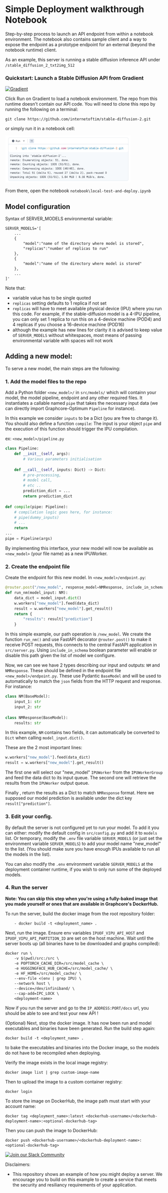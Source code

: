 <!-- Copyright (c) 2022 Graphcore Ltd. All rights reserved. -->

# Simple Deployment walkthrough Notebook 

Step-by-step process to launch an API endpoint from within a notebook environment. The notebook also contains sample client and a way to expose the endpoint as a prototype endpoint for an external (beyond the notebook runtime) client.

As an example, this server is running a stable diffusion inference API under `/stable_diffusion_2_txt2img_512`



### Quickstart: Launch a Stable Diffusion API from Gradient

[![Gradient](https://assets.paperspace.io/img/gradient-badge.svg)](https://console.paperspace.com/github/graphcore/Gradient-HuggingFace?machine=Free-IPU-POD4&container=graphcore/pytorch-jupyter%3A3.2.1-ubuntu-20.04-20230531&file=stable-diffusion%2Ftext_to_image.ipynb)


Click Run on Gradient to load a notebook environment. The repo from this runtime doesn't contain our API code. You will need to clone this repo by running the following on a terminal:

```console
git clone https://github.com/internetoftim/stable-diffusion-2.git
```

or simply run it in a notebook cell:

<!-- ![alt text](notebook-clone.png "Clone") -->

<img src="notebook-clone.png" alt= “” width="400" height="150">

From there, open the notebook `notebook\local-test-and-deploy.ipynb`




## Model configuration
Syntax of SERVER_MODELS environmental variable:
```
SERVER_MODELS='[
    ...
    {
        "model":"name of the directory where model is stored",
        "replicas":"number of replicas to run"
    },
    {
        "model":"name of the directory where model is stored"
    },
    ...
]'
```
Note that:
 - variable value has to be single quoted
 - `replicas` setting defaults to 1 replica if not set
 - `replicas` will have to meet available physical device (IPU) where you run this code. For example, if the stable-diffusion model is a 4-IPU pipeline, you can only set 1 replica to run this on a 4-device machine (POD4) and 4 replicas if you choose a 16-device machine (POD16)
 - although the example has new lines for clarity it is advised to keep value of `SERVER_MODELS` without whitespaces, most means of passing environmental variable with spaces will not work

## Adding a new model:

To serve a new model, the main steps are the following:

### 1. Add the model files to the repo
Add a Python folder `<new_model>/` in `src/models/` which will containn your model, the model pipeline, endpoint and any other required files. It instantiates a callable named `pipe` that takes the necessary input data (we can directly import Graphcore-Optimum `Pipeline` for instance).

In this example we consider `inputs` to be a Dict (you are free to change it).
You should also define a function `compile`: The input is your object `pipe` and the execution of this function should trigger the IPU compilation.

ex: `<new_model>/pipeline.py`

```python
class Pipeline:
    def __init__(self, args):
        # Various parameters initialisation

    def __call__(self, inputs: Dict) -> Dict:
        # pre-processing,
        # model call,
        # etc ..
        prediction_dict = ...
        return prediction_dict

def compile(pipe: Pipeline):
    # compilation logic goes here, for instance:
    # pipe(dummy_inputs)
    # ...
    return
...
pipe = Pipeline(args)
```
By implementing this interface, your new model will now be available as `<new_model>` (your file name) as a new IPUWorker.

### 2. Create the endpoint file
Create the endpoint for this new model. In `<new_model>/endpoint.py`:

```python
@router.post("/new_model", response_model=NMResponse, include_in_schema = "new_model" in models)
def run_nm(model_input: NM):
    data_dict = model_input.dict()
    w.workers["new_model"].feed(data_dict)
    result = w.workers["new_model"].get_result()
    return {
        "results": result["prediction"]
    }
```
In this simple example, our path operation is `/new_model`. We create the function `run_nm()` and use FastAPI decorator
`@router.post()` to make it receive POST requests, this connects to the central FastAPI application in `src/server.py`. Using `include_in_schema` boolean parameter will enable or disable this path given the list of model we configure.

Now, we can see we have 2 types describing our input and outputs: `NM` and `NMResponse`. These should be defined in the endpoint file `<new_model>/endpoint.py`. These use Pydantic `BaseModel` and will be used to automatically to match the `json` fields from the HTTP request and response. For instance:

```python
class NM(BaseModel):
    input_1: str
    input_2: str

class NMResponse(BaseModel):
    results: str
```
In this example, `NM` contains two fields, it can automatically be converted to `Dict` when calling `model_input.dict()`.

These are the 2 most important lines:
```python
w.workers["new_model"].feed(data_dict)
result = w.workers["new_model"].get_result()
```
The first one will select our "new_model" `IPUWorker` from the `IPUWorkerGroup` and feed the data dict to its input queue.
The second one will retrieve the results from the `IPUWorker` output queue.

Finally , return the results as a Dict to match `NMResponse` format.
Here we supposed our model prediction is available under the dict key `result["prediction"]`.

### 3. Edit your config.

By default the server is not configured yet to run your model.
To add it you can either: modify the default config in `src/config.py` and add it to `models` list.
Or temporary, modify the `.env` file variable `SERVER_MODELS` (or just set the environment variable `SERVER_MODELS`) to add your model name "new_model" to the list. (You should make sure you have enough IPUs available to run all the models in the list).

You can also modify the `.env` environment variable `SERVER_MODELS` at the deployment container runtime, if you wish to only run some of the deployed models.

### 4. Run the server
**Note: You can skip this step when you're using a fully-baked image that you made yourself or ones that are available in Graphcore's DockerHub.**

To run the server, build the docker image from the root repository folder:
```
    - docker build -t <deployment_name> .
```
Next, run the image. Ensure env variables `IPUOF_VIPU_API_HOST` and `IPUOF_VIPU_API_PARTITION_ID` are set on the host machine. Wait until the server boots up (all binaries have to be downloaded and graphs compiled):
```
docker run \
    -v $(pwd)/src:/src \
    -e POPTORCH_CACHE_DIR=/src/model_cache \
    -e HUGGINGFACE_HUB_CACHE=/src/model_cache/ \
    -e HF_HOME=/src/model_cache/ \
    --env-file <(env | grep IPU) \
    --network host \
    --device=/dev/infiniband/ \
    --cap-add=IPC_LOCK \
    <deployment-name>
```

Now if you run the server and go to the `IP_ADDRESS:PORT/docs` url, you should be able to see and test your new API !

(Optional) Next, stop the docker image. It has now been run and model executables and binaries have been generated. Run the build step again:
```
docker build -t <deployment_name> .
```
to bake the executables and binaries into the Docker image, so the models do not have to be recompiled when deploying.

Verify the image exists in the local image registry:
```
docker image list | grep custom-image-name
```

Then to upload the image to a custom container registry:
```
docker login
```
To store the image on DockerHub, the image path must start with your account name:
```
docker tag <deployment_name>:latest <dockerhub-username>/<dockerhub-deployment-name>:<optional-dockerhub-tag>
```
Then you can push the image to DockerHub:
```
docker push <dockerhub-username>/<dockerhub-deployment-name>:<optional-dockerhub-tag>
```


[![Join our Slack Community](https://img.shields.io/badge/Slack-Join%20Graphcore's%20Community-blue?style=flat-square&logo=slack)](https://www.graphcore.ai/join-community)


<!-- https://console.paperspace.com/github/graphcore/Gradient-HuggingFace?machine=Free-IPU-POD4&container=graphcore/pytorch-jupyter%3A3.2.1-ubuntu-20.04-20230531&file=stable-diffusion%2Ftext_to_image.ipynb -->


Disclaimers:
-   This repository shows an example of how you might deploy a server. We encourage you to build on this example to create a service that meets the security and resiliancy requirements of your application.
